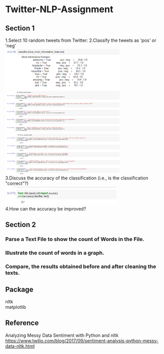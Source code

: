 # Twitter-NLP-Assignment

## Section 1
1.Select 10 random tweets from Twitter:
2.Classify the tweets as 'pos' or 'neg’  
<img width="360" height="130" src="https://github.com/hwyu99/Twitter-NLP-Assignment/blob/master/1.1.png"/>  
<img width="360" height="130" src="https://github.com/hwyu99/Twitter-NLP-Assignment/blob/master/1.2.png"/>  
<img width="360" height="130" src="https://github.com/hwyu99/Twitter-NLP-Assignment/blob/master/1.3.png"/>  
3.Discuss the accuracy of the classification (i.e., is the classification "correct"?)  
<img width="350" height="60" src="https://github.com/hwyu99/Twitter-NLP-Assignment/blob/master/1.4.png"/>  
4.How can the accuracy be improved?  


## Section 2
### Parse a Text File to show the count of Words in the File.
### Illustrate the count of words in a graph. 
### Compare, the results obtained before and after cleaning the texts.

## Package
nltk  
matplotlib  

## Reference  
Analyzing Messy Data Sentiment with Python and nltk  
https://www.twilio.com/blog/2017/09/sentiment-analysis-python-messy-data-nltk.html
